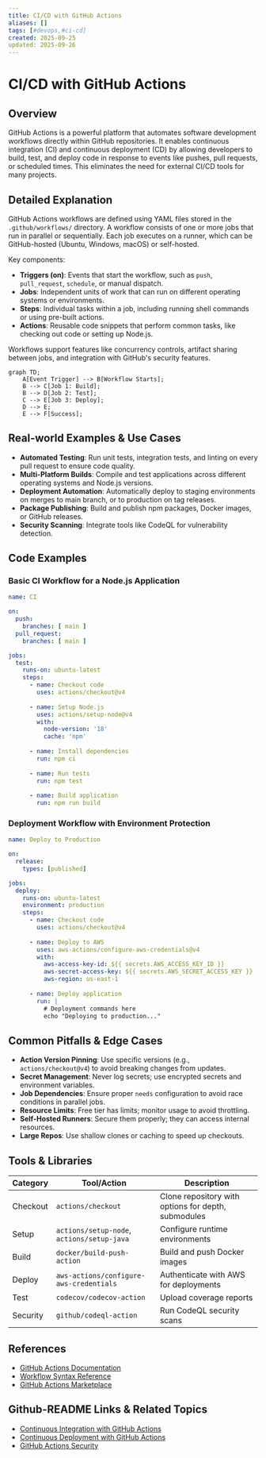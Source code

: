 ```yaml
---
title: CI/CD with GitHub Actions
aliases: []
tags: [#devops,#ci-cd]
created: 2025-09-25
updated: 2025-09-26
---
```


# CI/CD with GitHub Actions

## Overview

GitHub Actions is a powerful platform that automates software development workflows directly within GitHub repositories. It enables continuous integration (CI) and continuous deployment (CD) by allowing developers to build, test, and deploy code in response to events like pushes, pull requests, or scheduled times. This eliminates the need for external CI/CD tools for many projects.

## Detailed Explanation

GitHub Actions workflows are defined using YAML files stored in the `.github/workflows/` directory. A workflow consists of one or more jobs that run in parallel or sequentially. Each job executes on a runner, which can be GitHub-hosted (Ubuntu, Windows, macOS) or self-hosted.

Key components:
- **Triggers (on)**: Events that start the workflow, such as `push`, `pull_request`, `schedule`, or manual dispatch.
- **Jobs**: Independent units of work that can run on different operating systems or environments.
- **Steps**: Individual tasks within a job, including running shell commands or using pre-built actions.
- **Actions**: Reusable code snippets that perform common tasks, like checking out code or setting up Node.js.

Workflows support features like concurrency controls, artifact sharing between jobs, and integration with GitHub's security features.

```mermaid
graph TD;
    A[Event Trigger] --> B[Workflow Starts];
    B --> C[Job 1: Build];
    B --> D[Job 2: Test];
    C --> E[Job 3: Deploy];
    D --> E;
    E --> F[Success];
```

## Real-world Examples & Use Cases

- **Automated Testing**: Run unit tests, integration tests, and linting on every pull request to ensure code quality.
- **Multi-Platform Builds**: Compile and test applications across different operating systems and Node.js versions.
- **Deployment Automation**: Automatically deploy to staging environments on merges to main branch, or to production on tag releases.
- **Package Publishing**: Build and publish npm packages, Docker images, or GitHub releases.
- **Security Scanning**: Integrate tools like CodeQL for vulnerability detection.

## Code Examples

### Basic CI Workflow for a Node.js Application

```yaml
name: CI

on:
  push:
    branches: [ main ]
  pull_request:
    branches: [ main ]

jobs:
  test:
    runs-on: ubuntu-latest
    steps:
      - name: Checkout code
        uses: actions/checkout@v4
      
      - name: Setup Node.js
        uses: actions/setup-node@v4
        with:
          node-version: '18'
          cache: 'npm'
      
      - name: Install dependencies
        run: npm ci
      
      - name: Run tests
        run: npm test
      
      - name: Build application
        run: npm run build
```

### Deployment Workflow with Environment Protection

```yaml
name: Deploy to Production

on:
  release:
    types: [published]

jobs:
  deploy:
    runs-on: ubuntu-latest
    environment: production
    steps:
      - name: Checkout code
        uses: actions/checkout@v4
      
      - name: Deploy to AWS
        uses: aws-actions/configure-aws-credentials@v4
        with:
          aws-access-key-id: ${{ secrets.AWS_ACCESS_KEY_ID }}
          aws-secret-access-key: ${{ secrets.AWS_SECRET_ACCESS_KEY }}
          aws-region: us-east-1
      
      - name: Deploy application
        run: |
          # Deployment commands here
          echo "Deploying to production..."
```

## Common Pitfalls & Edge Cases

- **Action Version Pinning**: Use specific versions (e.g., `actions/checkout@v4`) to avoid breaking changes from updates.
- **Secret Management**: Never log secrets; use encrypted secrets and environment variables.
- **Job Dependencies**: Ensure proper `needs` configuration to avoid race conditions in parallel jobs.
- **Resource Limits**: Free tier has limits; monitor usage to avoid throttling.
- **Self-Hosted Runners**: Secure them properly; they can access internal resources.
- **Large Repos**: Use shallow clones or caching to speed up checkouts.

## Tools & Libraries

| Category | Tool/Action | Description |
|----------|-------------|-------------|
| Checkout | `actions/checkout` | Clone repository with options for depth, submodules |
| Setup | `actions/setup-node`, `actions/setup-java` | Configure runtime environments |
| Build | `docker/build-push-action` | Build and push Docker images |
| Deploy | `aws-actions/configure-aws-credentials` | Authenticate with AWS for deployments |
| Test | `codecov/codecov-action` | Upload coverage reports |
| Security | `github/codeql-action` | Run CodeQL security scans |

## References

- [GitHub Actions Documentation](https://docs.github.com/en/actions)
- [Workflow Syntax Reference](https://docs.github.com/en/actions/reference/workflows-and-actions/workflow-syntax)
- [GitHub Actions Marketplace](https://github.com/marketplace?type=actions)

## Github-README Links & Related Topics

- [Continuous Integration with GitHub Actions](https://docs.github.com/en/actions/get-started/continuous-integration)
- [Continuous Deployment with GitHub Actions](https://docs.github.com/en/actions/get-started/continuous-deployment)
- [GitHub Actions Security](https://docs.github.com/en/actions/concepts/security)